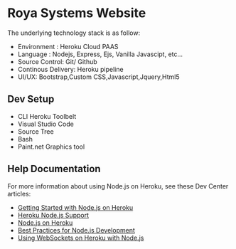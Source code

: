 # Roya Systems Website

The underlying technology stack is as follow:
 - Environment : Heroku Cloud PAAS
 - Language : Nodejs, Express, Ejs, Vanilla Javascipt, etc...
 - Source Control: Git/ Github
 - Continous Delivery: Heroku pipeline
 - UI/UX: Bootstrap,Custom CSS,Javascript,Jquery,Html5

## Dev Setup

- CLI Heroku Toolbelt
- Visual Studio Code
- Source Tree
- Bash
- Paint.net Graphics tool


## Help Documentation

For more information about using Node.js on Heroku, see these Dev Center articles:

- [Getting Started with Node.js on Heroku](https://devcenter.heroku.com/articles/getting-started-with-nodejs)
- [Heroku Node.js Support](https://devcenter.heroku.com/articles/nodejs-support)
- [Node.js on Heroku](https://devcenter.heroku.com/categories/nodejs)
- [Best Practices for Node.js Development](https://devcenter.heroku.com/articles/node-best-practices)
- [Using WebSockets on Heroku with Node.js](https://devcenter.heroku.com/articles/node-websockets)
